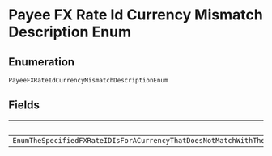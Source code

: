 
# Payee FX Rate Id Currency Mismatch Description Enum

## Enumeration

`PayeeFXRateIdCurrencyMismatchDescriptionEnum`

## Fields

| Name |
|  --- |
| `EnumTheSpecifiedFXRateIDIsForACurrencyThatDoesNotMatchWithTheCurrencyOfThisRequestPleaseSpecifyADifferentFXRateIDAndTryTheRequestAgainAlternatelyRemoveTheFXRateIDToProcessTheRequestUsingTheDefaultExchangeRate` |


